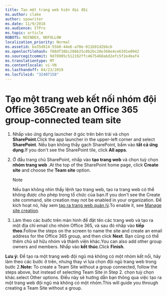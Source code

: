 ```yaml
---
title: Tạo một trang web hiện đại đội
ms.author: clake
author: spowriter
ms.date: 11/9/2018
ms.audience: ITPro
ms.topic: article
ROBOTS: NOINDEX, NOFOLLOW
localization_priority: Normal
ms.assetid: ba35d814-55b8-44e6-a70e-011b91d2bbcb
ms.openlocfilehash: f88df38bc286625c0b2bc20e360e4ce6391e0942
ms.sourcegitcommit: 9d78905c512192ffc4675468abd2efc5f2e4baf4
ms.translationtype: MT
ms.contentlocale: vi-VN
ms.lasthandoff: 04/23/2019
ms.locfileid: "32407158"
---
```

# <a name="create-an-office-365-group-connected-team-site"></a><span data-ttu-id="68f83-102">Tạo một trang web kết nối nhóm đội Office 365</span><span class="sxs-lookup"><span data-stu-id="68f83-102">Create an Office 365 group-connected team site</span></span>

1. <span data-ttu-id="68f83-103">Nhấp vào ứng dụng launcher ở góc trên bên trái và chọn **SharePoint**.</span><span class="sxs-lookup"><span data-stu-id="68f83-103">Click the app launcher in the upper-left corner and select **SharePoint**.</span></span> <span data-ttu-id="68f83-104">Nếu bạn không thấy gạch SharePoint, bấm vào **tất cả ứng dụng**.</span><span class="sxs-lookup"><span data-stu-id="68f83-104">If you don't see the SharePoint tile, click **All apps**.</span></span>
    
2. <span data-ttu-id="68f83-105">Ở đầu trang chủ SharePoint, nhấp vào **tạo trang web** và chọn tuỳ chọn **nhóm trang web** .</span><span class="sxs-lookup"><span data-stu-id="68f83-105">At the top of the SharePoint home page, click **Create site** and choose the **Team site** option.</span></span> 
    
    > [!NOTE]
    > <span data-ttu-id="68f83-106">Nếu bạn không nhìn thấy lệnh tạo trang web, tạo ra trang web có thể không được cho phép trong tổ chức của bạn.</span><span class="sxs-lookup"><span data-stu-id="68f83-106">If you don't see the Create site command, site creation may not be enabled in your organization.</span></span> <span data-ttu-id="68f83-107">Để kích hoạt nó, hãy xem [tạo ra trang web quản lý](https://go.microsoft.com/fwlink/?linkid=2009644).</span><span class="sxs-lookup"><span data-stu-id="68f83-107">To enable it, see [Manage site creation](https://go.microsoft.com/fwlink/?linkid=2009644).</span></span> 
  
3. <span data-ttu-id="68f83-108">Làm theo các bước trên màn hình để đặt tên các trang web và tạo ra một địa chỉ email cho nhóm Office 365, và sau đó nhấp vào **tiếp theo**.</span><span class="sxs-lookup"><span data-stu-id="68f83-108">Follow the steps on the screen to name the site and create an email address for the Office 365 group, and then click **Next**.</span></span> <span data-ttu-id="68f83-109">Bạn cũng có thể thêm chủ sở hữu nhóm và thành viên khác.</span><span class="sxs-lookup"><span data-stu-id="68f83-109">You can also add other group owners and members.</span></span> <span data-ttu-id="68f83-110">Nhấp vào **kết thúc**.</span><span class="sxs-lookup"><span data-stu-id="68f83-110">Click **Finish**.</span></span>
  
 <span data-ttu-id="68f83-111">**Lưu ý:** Để tạo ra một trang web đội ngũ mà không có một nhóm kết nối, hãy làm theo các bước ở trên, nhưng thay vì lựa chọn đội ngũ trang web trong bước 2.</span><span class="sxs-lookup"><span data-stu-id="68f83-111">**Note:** To create a Team Site without a group connected, follow the steps above, but instead of selecting Team Site in Step 2.</span></span> <span data-ttu-id="68f83-112">chọn tuỳ chọn khác.</span><span class="sxs-lookup"><span data-stu-id="68f83-112">select Other options.</span></span> <span data-ttu-id="68f83-113">Điều này sẽ hướng dẫn bạn thông qua việc tạo ra một trang web đội ngũ mà không có một nhóm.</span><span class="sxs-lookup"><span data-stu-id="68f83-113">This will guide you through creating a Team Site without a group.</span></span> 
    

